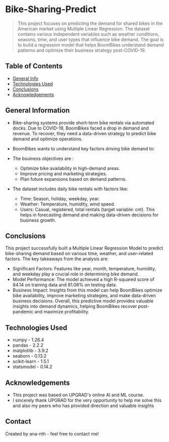 # Bike-Sharing-Predict
> This project focuses on predicting the demand for shared bikes in the American market using Multiple Linear Regression. The dataset contains various independent variables such as weather conditions, seasons, time, and user types that influence bike demand. The goal is to build a regression model that helps BoomBikes understand demand patterns and optimize their business strategy post-COVID-19.


## Table of Contents
* [General Info](#general-information)
* [Technologies Used](#technologies-used)
* [Conclusions](#conclusions)
* [Acknowledgements](#acknowledgements)


## General Information
* Bike-sharing systems provide short-term bike rentals via automated docks. Due to COVID-19, BoomBikes faced a drop in demand and revenue. To recover, they need a data-driven strategy to predict bike demand and optimize operations.
* BoomBikes wants to understand key factors driving bike demand to:
* The bsuiness objectives are :
  - Optimize bike availability in high-demand areas.
  - Improve pricing and marketing strategies.
  - Plan future expansions based on demand patterns.

* The dataset includes daily bike rentals with factors like:
  - Time: Season, holiday, weekday, year.
  - Weather: Temperature, humidity, wind speed.
  - Users: Casual, registered, total rentals (target variable: cnt).
  This helps in forecasting demand and making data-driven decisions for business growth.



## Conclusions
This project successfully built a Multiple Linear Regression Model to predict bike-sharing demand based on various time, weather, and user-related factors. The key takeaways from the analysis are:

- Significant Factors: Features like year, month, temperature, humidity, and weekday play a crucial role in determining bike demand.
- Model Performance: The model achieved a high R-squared score of 84.14 on training data and 81.08% on testing data.
- Business Impact: Insights from this model can help BoomBikes optimize bike availability, improve marketing strategies, and make data-driven business decisions.
Overall, this predictive model provides valuable insights into demand dynamics, helping BoomBikes recover post-pandemic and maximize profitability. 




## Technologies Used
- numpy - 1.26.4
- pandas - 2.2.2
- matplotlib - 3.9.2
- seaborn - 0.13.2
- scikit-learn - 1.5.1
- statsmodel - 0.14.2



## Acknowledgements
- This project was based on UPGRAD's online AI and ML course.
- I sincerely thank UPGRAD for the very opportunity to help me solve this and also my peers who has provided direction and valuable insights


## Contact
Created by ana-nth - feel free to contact me!

